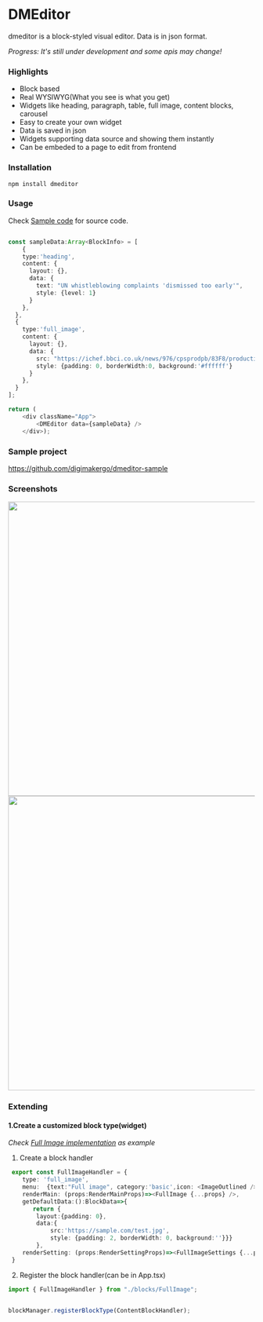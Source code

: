 # DMEditor
dmeditor is a block-styled visual editor. Data is in json format.

*Progress: It's still under development and some apis may change!*

### Highlights
- Block based
- Real WYSIWYG(What you see is what you get)
- Widgets like heading, paragraph, table, full image, content blocks, carousel
- Easy to create your own widget
- Data is saved in json
- Widgets supporting data source and showing them instantly
- Can be embeded to a page to edit from frontend

### Installation

```
npm install dmeditor
```

### Usage
Check [Sample code](https://github.com/digimakergo/dmeditor-sample/blob/main/src/App.tsx) for source code.
```typescript

const sampleData:Array<BlockInfo> = [
    {
    type:'heading',
    content: {
      layout: {},
      data: {
        text: "UN whistleblowing complaints 'dismissed too early'",
        style: {level: 1}
      }
    },
  },
  {
    type:'full_image',
    content: {
      layout: {},
      data: {
        src: "https://ichef.bbci.co.uk/news/976/cpsprodpb/83F8/production/_125548733_stillspurna3new.jpg",
        style: {padding: 0, borderWidth:0, background:'#ffffff'}
      }
    },
  }
];

return (
    <div className="App">
        <DMEditor data={sampleData} />
    </div>);
```

### Sample project 
https://github.com/digimakergo/dmeditor-sample

### Screenshots

<img src="https://raw.githubusercontent.com/digimakergo/dmeditor/main/screen1.png" width="600"/>


<img src="https://raw.githubusercontent.com/digimakergo/dmeditor/main/screen2.png" width="600"/>

### Extending
#### 1.Create a customized block type(widget)

*Check [Full Image implementation](https://github.com/digimakergo/dmeditor/blob/main/src/blocks/FullImage.tsx) as example*
1. Create a block handler
```typescript
 export const FullImageHandler = {
    type: 'full_image',
    menu:  {text:"Full image", category:'basic',icon: <ImageOutlined /> },
    renderMain: (props:RenderMainProps)=><FullImage {...props} />,
    getDefaultData:():BlockData=>{
       return {
        layout:{padding: 0},
        data:{
            src:'https://sample.com/test.jpg',
            style: {padding: 2, borderWidth: 0, background:''}}}
        },
    renderSetting: (props:RenderSettingProps)=><FullImageSettings {...props} />
 }
```
2. Register the block handler(can be in App.tsx)

```typescript
import { FullImageHandler } from "./blocks/FullImage";


blockManager.registerBlockType(ContentBlockHandler);
```
